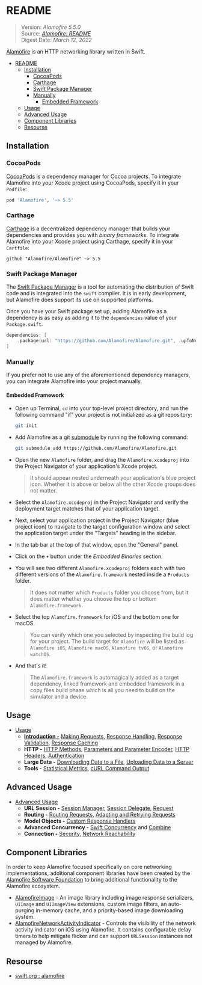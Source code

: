 # README

> Version: *Alamofire 5.5.0*  
> Source: [*Alamofire: README*](https://github.com/Alamofire/Alamofire)  
> Digest Date: *March 12, 2022*  

[Alamofire](https://github.com/Alamofire/Alamofire) is an HTTP networking library written in Swift.

- [README](#readme)
  - [Installation](#installation)
    - [CocoaPods](#cocoapods)
    - [Carthage](#carthage)
    - [Swift Package Manager](#swift-package-manager)
    - [Manually](#manually)
      - [Embedded Framework](#embedded-framework)
  - [Usage](#usage)
  - [Advanced Usage](#advanced-usage)
  - [Component Libraries](#component-libraries)
  - [Resourse](#resourse)

## Installation

### CocoaPods

[CocoaPods](https://cocoapods.org) is a dependency manager for Cocoa projects. To integrate Alamofire into your Xcode project using CocoaPods, specify it in your `Podfile`:

```ruby
pod 'Alamofire', '~> 5.5'
```

### Carthage

[Carthage](https://github.com/Carthage/Carthage) is a decentralized dependency manager that builds your dependencies and provides you with *binary frameworks*. To integrate Alamofire into your Xcode project using Carthage, specify it in your `Cartfile`:

```ogdl
github "Alamofire/Alamofire" ~> 5.5
```

### Swift Package Manager

The [Swift Package Manager](https://swift.org/package-manager/) is a tool for automating the distribution of Swift code and is integrated into the `swift` compiler. It is in early development, but Alamofire does support its use on supported platforms.

Once you have your Swift package set up, adding Alamofire as a dependency is as easy as adding it to the `dependencies` value of your `Package.swift`.

```swift
dependencies: [
    .package(url: "https://github.com/Alamofire/Alamofire.git", .upToNextMajor(from: "5.5.0"))
]
```

### Manually

If you prefer not to use any of the aforementioned dependency managers, you can integrate Alamofire into your project manually.

#### Embedded Framework

- Open up Terminal, `cd` into your top-level project directory, and run the following command "if" your project is not initialized as a git repository:

  ```bash
  git init
  ```

- Add Alamofire as a git [submodule](https://git-scm.com/docs/git-submodule) by running the following command:

  ```bash
  git submodule add https://github.com/Alamofire/Alamofire.git
  ```

- Open the new `Alamofire` folder, and drag the `Alamofire.xcodeproj` into the Project Navigator of your application's Xcode project.

  > It should appear nested underneath your application's blue project icon. Whether it is above or below all the other Xcode groups does not matter.

- Select the `Alamofire.xcodeproj` in the Project Navigator and verify the deployment target matches that of your application target.
- Next, select your application project in the Project Navigator (blue project icon) to navigate to the target configuration window and select the application target under the "Targets" heading in the sidebar.
- In the tab bar at the top of that window, open the "General" panel.
- Click on the `+` button under the *Embedded Binaries* section.
- You will see two different `Alamofire.xcodeproj` folders each with two different versions of the `Alamofire.framework` nested inside a `Products` folder.

  > It does not matter which `Products` folder you choose from, but it does matter whether you choose the top or bottom `Alamofire.framework`.

- Select the top `Alamofire.framework` for iOS and the bottom one for macOS.

    > You can verify which one you selected by inspecting the build log for your project. The build target for `Alamofire` will be listed as `Alamofire iOS`, `Alamofire macOS`, `Alamofire tvOS`, or `Alamofire watchOS`.

- And that's it!

  > The `Alamofire.framework` is automagically added as a target dependency, linked framework and embedded framework in a copy files build phase which is all you need to build on the simulator and a device.

## Usage

- [Usage](https://github.com/Alamofire/Alamofire/blob/master/Documentation/Usage.md#using-alamofire)
  - [**Introduction -**](https://github.com/Alamofire/Alamofire/blob/master/Documentation/Usage.md#introduction) [Making Requests](https://github.com/Alamofire/Alamofire/blob/master/Documentation/Usage.md#making-requests), [Response Handling](https://github.com/Alamofire/Alamofire/blob/master/Documentation/Usage.md#response-handling), [Response Validation](https://github.com/Alamofire/Alamofire/blob/master/Documentation/Usage.md#response-validation), [Response Caching](https://github.com/Alamofire/Alamofire/blob/master/Documentation/Usage.md#response-caching)
  - **HTTP -** [HTTP Methods](https://github.com/Alamofire/Alamofire/blob/master/Documentation/Usage.md#http-methods), [Parameters and Parameter Encoder](https://github.com/Alamofire/Alamofire/blob/master/Documentation/Usage.md##request-parameters-and-parameter-encoders), [HTTP Headers](https://github.com/Alamofire/Alamofire/blob/master/Documentation/Usage.md#http-headers), [Authentication](https://github.com/Alamofire/Alamofire/blob/master/Documentation/Usage.md#authentication)
  - **Large Data -** [Downloading Data to a File](https://github.com/Alamofire/Alamofire/blob/master/Documentation/Usage.md#downloading-data-to-a-file), [Uploading Data to a Server](https://github.com/Alamofire/Alamofire/blob/master/Documentation/Usage.md#uploading-data-to-a-server)
  - **Tools -** [Statistical Metrics](https://github.com/Alamofire/Alamofire/blob/master/Documentation/Usage.md#statistical-metrics), [cURL Command Output](https://github.com/Alamofire/Alamofire/blob/master/Documentation/Usage.md#curl-command-output)

## Advanced Usage

- [Advanced Usage](https://github.com/Alamofire/Alamofire/blob/master/Documentation/AdvancedUsage.md)
  - **URL Session -** [Session Manager](https://github.com/Alamofire/Alamofire/blob/master/Documentation/AdvancedUsage.md#session), [Session Delegate](https://github.com/Alamofire/Alamofire/blob/master/Documentation/AdvancedUsage.md#sessiondelegate), [Request](https://github.com/Alamofire/Alamofire/blob/master/Documentation/AdvancedUsage.md#request)
  - **Routing -** [Routing Requests](https://github.com/Alamofire/Alamofire/blob/master/Documentation/AdvancedUsage.md#routing-requests), [Adapting and Retrying Requests](https://github.com/Alamofire/Alamofire/blob/master/Documentation/AdvancedUsage.md#adapting-and-retrying-requests-with-requestinterceptor)
  - **Model Objects -** [Custom Response Handlers](https://github.com/Alamofire/Alamofire/blob/master/Documentation/AdvancedUsage.md#customizing-response-handlers)
  - **Advanced Concurrency -** [Swift Concurrency](https://github.com/Alamofire/Alamofire/blob/master/Documentation/AdvancedUsage.md#using-alamofire-with-swift-concurrency) and [Combine](https://github.com/Alamofire/Alamofire/blob/master/Documentation/AdvancedUsage.md#using-alamofire-with-combine)
  - **Connection -** [Security](https://github.com/Alamofire/Alamofire/blob/master/Documentation/AdvancedUsage.md#security), [Network Reachability](https://github.com/Alamofire/Alamofire/blob/master/Documentation/AdvancedUsage.md#network-reachability)

## Component Libraries

In order to keep Alamofire focused specifically on core networking implementations, additional component libraries have been created by the [Alamofire Software Foundation](https://github.com/Alamofire/Foundation) to bring additional functionality to the Alamofire ecosystem.

- [AlamofireImage](https://github.com/Alamofire/AlamofireImage) - An image library including image response serializers, `UIImage` and `UIImageView` extensions, custom image filters, an auto-purging in-memory cache, and a priority-based image downloading system.
- [AlamofireNetworkActivityIndicator](https://github.com/Alamofire/AlamofireNetworkActivityIndicator) - Controls the visibility of the network activity indicator on iOS using Alamofire. It contains configurable delay timers to help mitigate flicker and can support `URLSession` instances not managed by Alamofire.

## Resourse

- [swift.org : alamofire](https://forums.swift.org/c/related-projects/alamofire)
